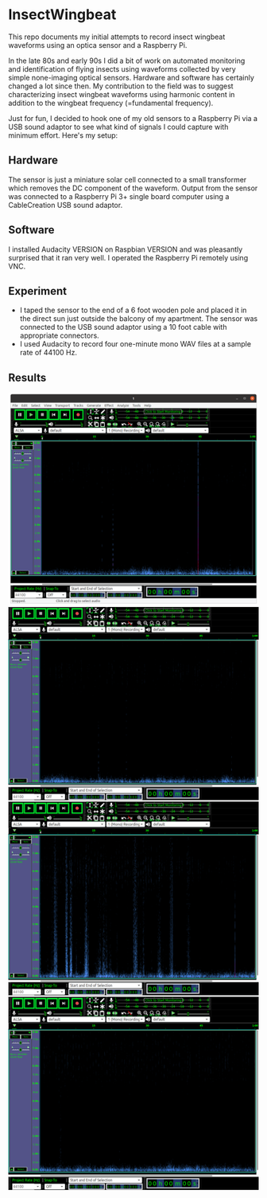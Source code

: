 # InsectWingbeat
This repo documents my initial attempts to record insect wingbeat waveforms using an optica sensor and a Raspberry Pi.

In the late 80s and early 90s I did a bit of work on automated monitoring and identification of flying insects using waveforms collected by very simple none-imaging optical sensors. Hardware and software has certainly changed a lot since then. My contribution to the field was to suggest characterizing insect wingbeat waveforms using harmonic content in addition to the wingbeat frequency (=fundamental frequency).

Just for fun, I decided to hook one of my old sensors to a Raspberry Pi via a USB sound adaptor to see what kind of signals I could capture with minimum effort. Here's my setup:

## Hardware

The sensor is just a miniature solar cell connected to a small transformer which removes the DC component of the waveform. Output from the sensor was connected to a Raspberry Pi 3+ single board computer using a CableCreation USB sound adaptor.

## Software

I installed Audacity VERSION on Raspbian VERSION and was pleasantly surprised that it ran very well. I operated the Raspberry Pi remotely using VNC.

## Experiment

* I taped the sensor to the end of a 6 foot wooden pole and placed it in the direct sun just outside the balcony of my apartment. The sensor was connected to the USB sound adaptor using a 10 foot cable with appropriate connectors.
* I used Audacity to record four one-minute mono WAV files at a sample rate of 44100 Hz.

## Results

![](1.png)
![](2.png)
![](3.png)
![](4.png)
